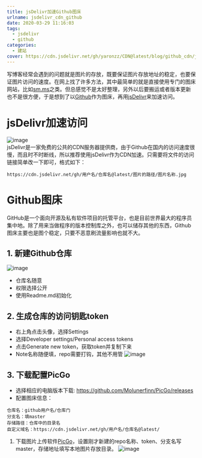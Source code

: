 ```yaml
---
title: jsDelivr加速Github图床
urlname: jsdelivr_cdn_github
date: 2020-03-29 11:16:03
tags:
  - jsdelivr
  - github
categories:  
  - 建站
cover: https://cdn.jsdelivr.net/gh/yaronzz/CDN@latest/blog/github_cdn/jsDelivr.jpg
---
```


写博客经常会遇到的问题就是图片的存放，既要保证图片存放地址的稳定，也要保证图片访问的速度。在网上找了许多方法，其中最简单的就是直接使用专门的图床网站，比如[sm.ms](https://sm.ms/)之类。但总感觉不是太好整理，另外以后要搬运或者版本更新也不是很方便，于是想到了以[Github](https://github.com/)作为图床，再用[jsDelivr](https://www.jsdelivr.com/)来加速访问。

# jsDelivr加速访问
![image](https://cdn.jsdelivr.net/gh/yaronzz/CDN@latest/blog/github_cdn/jsDelivr.jpg)  
jsDelivr是一家免费的公共的CDN服务器提供商，由于Github在国内的访问速度很慢，而且时不时断线，所以推荐使用jsDelivr作为CDN加速。只需要将文件的访问链接简单改一下即可，格式如下：
```
https://cdn.jsdelivr.net/gh/用户名/仓库名@latest/图片的路径/图片名称.jpg
```


# Github图床
GitHub是一个面向开源及私有软件项目的托管平台，也是目前世界最大的程序员集中地。除了用来当做程序的版本控制库之外，也可以储存其他的东西，Github图床主要也是图个稳定，只要不恶意刷流量影响也就不大。

## 1. 新建Github仓库
![image](https://cdn.jsdelivr.net/gh/yaronzz/CDN@latest/blog/github_cdn/newrepo.jpg) 
- 仓库名随意
- 权限选择公开
- 使用Readme.md初始化

## 2. 生成仓库的访问钥匙token
- 右上角点击头像，选择Settings
- 选择Developer settings/Personal access tokens
- 点击Generate new token，获取token并复制下来  
- Note名称随便填，repo需要打钩，其他不用管
![image](https://cdn.jsdelivr.net/gh/yaronzz/CDN@latest/blog/github_cdn/tokencreat.jpg) 

## 3. 下载配置PicGo
- 选择相应的电脑版本下载: https://github.com/Molunerfinn/PicGo/releases
- 配置图床信息：
```
仓库名：github用户名/仓库门
分支名：填master
存储路径：仓库中的目录名
自定义域名：https://cdn.jsdelivr.net/gh/用户名/仓库名@latest/
```
1. 下载图片上传软件[PicGo](https://github.com/Molunerfinn/PicGo/releases)，设置刚才新建的repo名称、token、分支名写master，存储地址填写本地图片存放目录。
![image](https://cdn.jsdelivr.net/gh/yaronzz/CDN@latest/blog/github_cdn/picgoset.jpg) 


 